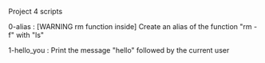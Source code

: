 Project 4 scripts

0-alias : [WARNING rm function inside] Create an alias of the function "rm -f" with "ls"  
  
1-hello_you : Print the message "hello" followed by the current user  
  
 